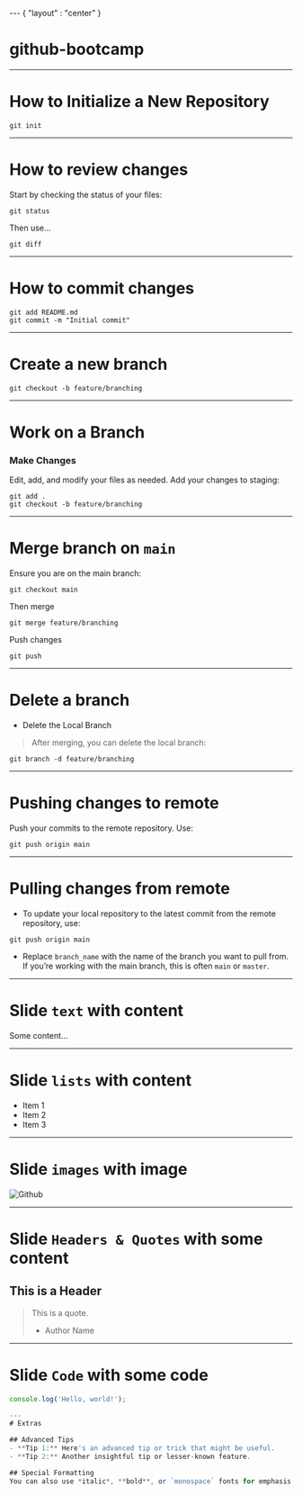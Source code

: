 --- { "layout" : "center" }
# github-bootcamp

---
# How to Initialize a New Repository
```console
git init
```
---
# How to review changes
Start by checking the status of your files:
```console
git status
```
Then use...
```console
git diff
```
---
# How to commit changes

```console
git add README.md
git commit -m "Initial commit"
```
---
# Create a new branch

```console
git checkout -b feature/branching
```
---
# Work on a Branch

### Make Changes
Edit, add, and modify your files as needed.
Add your changes to staging:
```console
git add .
git checkout -b feature/branching
```

---
# Merge branch on ```main```

Ensure you are on the main branch:
```console
git checkout main

```
Then merge
```console
git merge feature/branching
```
Push changes 
```console
git push
```
--- 
# Delete a branch

- Delete the Local Branch
> After merging, you can delete the local branch:
```console
git branch -d feature/branching
```

---
# Pushing changes to remote

Push your commits to the remote repository. Use:
```console
git push origin main
```

---
# Pulling changes from remote
- To update your local repository to the latest commit from the remote repository, use:
```console
git push origin main
```
- Replace `branch_name` with the name of the branch you want to pull from. If you’re working with the main branch, this is often `main` or `master`.

---
# Slide `text` with content
Some content...

---
# Slide `lists` with content
- Item 1
- Item 2
- Item 3

---
# Slide `images` with image

![Github](https://www.svgrepo.com/show/381657/github.svg)

---
# Slide `Headers & Quotes` with some content

## This is a Header

> This is a quote.
> - Author Name

---
# Slide `Code` with some code


```javascript
console.log('Hello, world!');

---
# Extras

## Advanced Tips
- **Tip 1:** Here's an advanced tip or trick that might be useful.
- **Tip 2:** Another insightful tip or lesser-known feature.

## Special Formatting
You can also use *italic*, **bold**, or `monospace` fonts for emphasis.